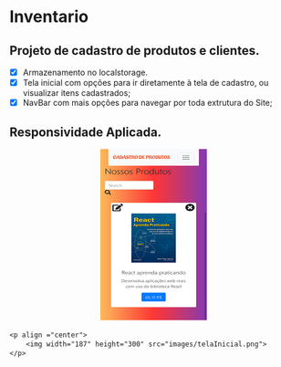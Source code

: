 # Inventario
## Projeto de cadastro de produtos e clientes.
- [x] Armazenamento no localstorage.
- [x] Tela inicial com opções para ir diretamente à tela de cadastro, ou visualizar itens cadastrados;
- [x] NavBar com mais opções para navegar por toda extrutura do Site;

## Responsividade Aplicada.

<div>
    <p align ="center">
        <img width="187" height="300" src="images/itens.png">
    </p>

    <p align ="center">
        <img width="187" height="300" src="images/telaInicial.png">
    </p>
</div>


